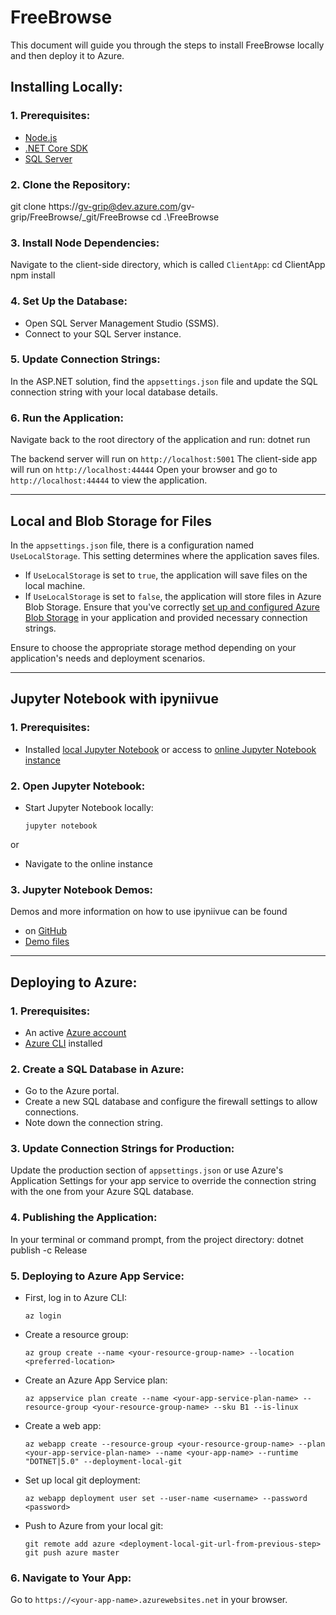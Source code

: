 # FreeBrowse

This document will guide you through the steps to install FreeBrowse locally and then deploy it to Azure.

## Installing Locally:

### 1. **Prerequisites**:
   - [Node.js](https://nodejs.org/en/download/)
   - [.NET Core SDK](https://dotnet.microsoft.com/download/dotnet-core)
   - [SQL Server](https://www.microsoft.com/en-us/sql-server/sql-server-downloads)

### 2. **Clone the Repository**:
git clone https://gv-grip@dev.azure.com/gv-grip/FreeBrowse/_git/FreeBrowse
cd .\FreeBrowse

### 3. **Install Node Dependencies**:
Navigate to the client-side directory, which is called `ClientApp`:
cd ClientApp
npm install

### 4. **Set Up the Database**:
- Open SQL Server Management Studio (SSMS).
- Connect to your SQL Server instance.

### 5. **Update Connection Strings**:
In the ASP.NET solution, find the `appsettings.json` file and update the SQL connection string with your local database details.

### 6. **Run the Application**:
Navigate back to the root directory of the application and run:
dotnet run

The backend server will run on `http://localhost:5001`
The client-side app will run on `http://localhost:44444`
Open your browser and go to `http://localhost:44444` to view the application.

---

## Local and Blob Storage for Files

In the `appsettings.json` file, there is a configuration named `UseLocalStorage`. This setting determines where the application saves files.

- If `UseLocalStorage` is set to `true`, the application will save files on the local machine.
- If `UseLocalStorage` is set to `false`, the application will store files in Azure Blob Storage. Ensure that you've correctly [set up and configured Azure Blob Storage](https://learn.microsoft.com/en-us/azure/storage/common/storage-account-create?tabs=azure-portal) in your application and provided necessary connection strings.

Ensure to choose the appropriate storage method depending on your application's needs and deployment scenarios.

---

## Jupyter Notebook with ipyniivue

### 1. **Prerequisites**:
- Installed [local Jupyter Notebook](https://jupyter.org/) or access to [online Jupyter Notebook instance](https://anthonyandroulakis.github.io/ipyNiiVueLite/lab/?path=introduction.ipynb)

### 2. **Open Jupyter Notebook**:
- Start Jupyter Notebook locally:
  ```
  jupyter notebook
  ```
or
- Navigate to the online instance

### 3. **Jupyter Notebook Demos**:
Demos and more information on how to use ipyniivue can be found 
- on [GitHub](https://github.com/niivue/ipyniivue)
- [Demo files](ipyniivueDemos/)

---

## Deploying to Azure:

### 1. **Prerequisites**:
- An active [Azure account](https://portal.azure.com/)
- [Azure CLI](https://docs.microsoft.com/en-us/cli/azure/install-azure-cli) installed

### 2. **Create a SQL Database in Azure**:
- Go to the Azure portal.
- Create a new SQL database and configure the firewall settings to allow connections.
- Note down the connection string.

### 3. **Update Connection Strings for Production**:
Update the production section of `appsettings.json` or use Azure's Application Settings for your app service to override the connection string with the one from your Azure SQL database.

### 4. **Publishing the Application**:
In your terminal or command prompt, from the project directory:
dotnet publish -c Release

### 5. **Deploying to Azure App Service**:
- First, log in to Azure CLI:
  ```
  az login
  ```

- Create a resource group:
  ```
  az group create --name <your-resource-group-name> --location <preferred-location>
  ```

- Create an Azure App Service plan:
  ```
  az appservice plan create --name <your-app-service-plan-name> --resource-group <your-resource-group-name> --sku B1 --is-linux
  ```

- Create a web app:
  ```
  az webapp create --resource-group <your-resource-group-name> --plan <your-app-service-plan-name> --name <your-app-name> --runtime "DOTNET|5.0" --deployment-local-git
  ```

- Set up local git deployment:
  ```
  az webapp deployment user set --user-name <username> --password <password>
  ```

- Push to Azure from your local git:
  ```
  git remote add azure <deployment-local-git-url-from-previous-step>
  git push azure master
  ```

### 6. **Navigate to Your App**:
Go to `https://<your-app-name>.azurewebsites.net` in your browser.
